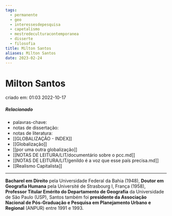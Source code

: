 ```yaml
---
tags:
  - permanente
  - geo
  - interessesdepesquisa
  - capetalismo
  - mestredeculturacontemporanea
  - disserte
  - filosofia
title: Milton Santos
aliases: Milton Santos
date: 2023-02-24
---
```


# Milton Santos

criado em: 01:03 2022-10-17

##### Relacionado

- palavras-chave: 
- notas de dissertação:
- notas de literatura: 
- [[GLOBALIZAÇÃO - INDEX]]
- [[Globalização]]
- [[por uma outra globalização]]
- [[NOTAS DE LEITURA/LIT/documentário sobre o pcc.md]]
- [[NOTAS DE LEITURA/LIT/genildo é a voz que esse país precisa.md]]
- [[Realismo Capitalista]]

---

**Bacharel em Direito** pela Universidade Federal da Bahia (1948), **Doutor em Geografia Humana** pela Université de Strasbourg I, França (1958), **Professor Titular Emérito do Departamento de Geografia** da Universidade de São Paulo (USP), Santos também foi **presidente da Associação Nacional de Pós-Graduação e Pesquisa em Planejamento Urbano e Regional** (ANPUR) entre 1991 e 1993.
